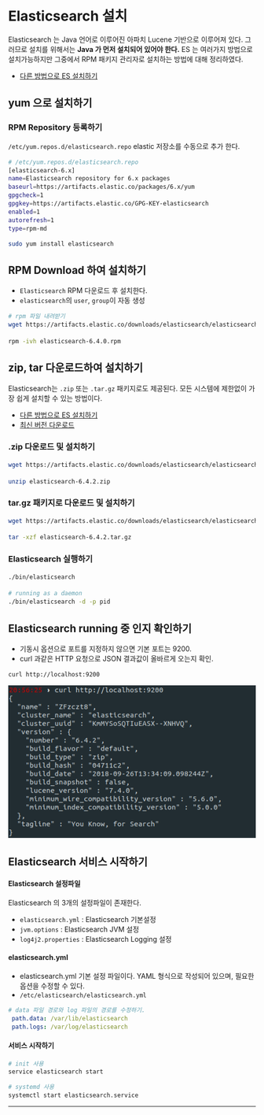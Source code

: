 # Elasticsearch 설치


Elasticsearch 는 Java 언어로 이루어진 아파치 Lucene 기반으로 이루어져 있다. 그러므로 설치를 위해서는 **Java 가 먼저 설치되어 있어야 한다.** ES 는 여러가지 방법으로 설치가능하지만 그중에서 RPM 패키지 관리자로 설치하는 방법에 대해 정리하였다.

+ [다른 방법으로 ES 설치하기](https://www.elastic.co/guide/en/elasticsearch/reference/current/install-elasticsearch.html)

## yum 으로 설치하기
### RPM Repository 등록하기
`/etc/yum.repos.d/elasticsearch.repo` elastic 저장소를 수동으로 추가 한다.

```bash
# /etc/yum.repos.d/elasticsearch.repo
[elasticsearch-6.x]
name=Elasticsearch repository for 6.x packages
baseurl=https://artifacts.elastic.co/packages/6.x/yum
gpgcheck=1
gpgkey=https://artifacts.elastic.co/GPG-KEY-elasticsearch
enabled=1
autorefresh=1
type=rpm-md 
```

```bash 
sudo yum install elasticsearch
```

## RPM Download 하여 설치하기
- `Elasticsearch` RPM 다운로드 후 설치한다.
- `elasticsearch`의 `user`, `group`이 자동 생성

```bash
# rpm 파일 내려받기
wget https://artifacts.elastic.co/downloads/elasticsearch/elasticsearch-6.4.0.rpm

rpm -ivh elasticsearch-6.4.0.rpm
```

## zip, tar 다운로드하여 설치하기
Elasticsearch는 `.zip` 또는 `.tar.gz` 패키지로도 제공된다. 모든 시스템에 제한없이 가장 쉽게 설치할 수 있는 방법이다.

+ [다른 방법으로 ES 설치하기](https://www.elastic.co/guide/en/elasticsearch/reference/current/install-elasticsearch.html)
+ [최신 버전 다운로드](https://www.elastic.co/downloads/elasticsearch)

### .zip 다운로드 및 설치하기
```bash
wget https://artifacts.elastic.co/downloads/elasticsearch/elasticsearch-6.4.2.zip

unzip elasticsearch-6.4.2.zip
```

### tar.gz 패키지로 다운로드 및 설치하기
```bash
wget https://artifacts.elastic.co/downloads/elasticsearch/elasticsearch-6.4.2.tar.gz

tar -xzf elasticsearch-6.4.2.tar.gz
```

### Elasticsearch 실행하기
```bash
./bin/elasticsearch 

# running as a daemon
./bin/elasticsearch -d -p pid 
```
## Elasticsearch running 중 인지 확인하기
+ 기동시 옵션으로 포트를 지정하지 않으면 기본 포트는 9200.
+ curl 과같은 HTTP 요청으로 JSON 결과값이 올바르게 오는지 확인.

```bash
curl http://localhost:9200
```
![elasticsearch](/categories/images/elastic/page1.png)



## Elasticsearch 서비스 시작하기
#### Elasticsearch 설정파일
Elasticsearch 의 3개의 설정파일이 존재한다.

* `elasticsearch.yml` : Elasticsearch 기본설정 
* `jvm.options` : Elasticsearch JVM 설정
* `log4j2.properties` : Elasticsearch Logging 설정

#### elasticsearch.yml
* elasticsearch.yml 기본 설정 파일이다. YAML 형식으로 작성되어 있으며, 필요한 옵션을 수정할 수 있다.
* `/etc/elasticsearch/elasticsearch.yml` 
```yaml
# data 파일 경로와 log 파일의 경로를 수정하기.
 path.data: /var/lib/elasticsearch
 path.logs: /var/log/elasticsearch
```
#### 서비스 시작하기
```bash
# init 사용
service elasticsearch start
```
```bash
# systemd 사용
systemctl start elasticsearch.service
```
---


